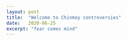```yaml
---
layout: post
title:  "Welcome to Chinmoy controversies"
date:   2020-06-25
excerpt: "fear comes mind"
---
```

